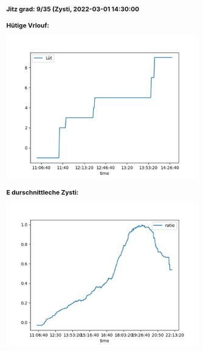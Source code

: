 ### Jitz grad: 9/35 (Zysti, 2022-03-01 14:30:00

### Hütige Vrlouf:
![Graph](Today.png)

### E durschnittleche Zysti:
![Graph](Zysti.png)